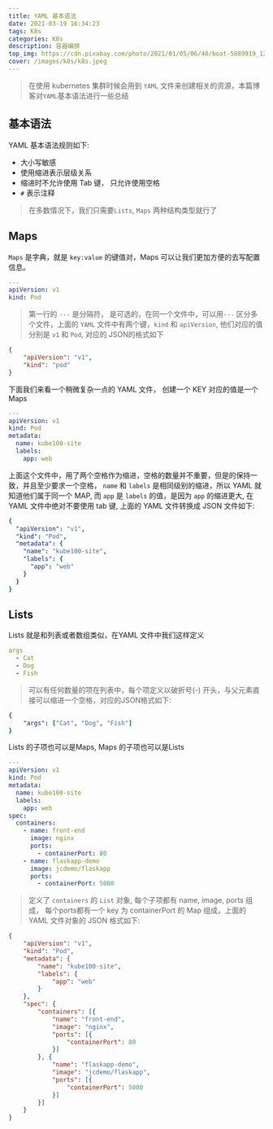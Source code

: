 ```yaml
---
title: YAML 基本语法
date: 2021-03-19 16:34:23
tags: K8s
categories: K8s
description: 容器编排
top_img: https://cdn.pixabay.com/photo/2021/01/05/06/40/boat-5889919_1280.png
cover: /images/k8s/k8s.jpeg
---
```

> 在使用 kubernetes 集群时候会用到 `YAML` 文件来创建相关的资源，本篇博客对`YAML`基本语法进行一些总结

## 基本语法

YAML 基本语法规则如下:

* 大小写敏感
* 使用缩进表示层级关系
* 缩进时不允许使用 Tab 键， 只允许使用空格
* `#` 表示注释

> 在多数情况下，我们只需要`Lists`, `Maps` 两种结构类型就行了

## Maps

`Maps` 是字典，就是 `key:value` 的键值对，Maps 可以让我们更加方便的去写配置信息。

```yaml
---
apiVersion: v1
kind: Pod
```

> 第一行的 `---` 是分隔符， 是可选的，在同一个文件中，可以用`---` 区分多个文件，上面的 `YAML` 文件中有两个键，`kind` 和 `apiVersion`, 他们对应的值分别是 `v1` 和 `Pod`, 对应的 JSON的格式如下

```json
{
    "apiVersion": "v1",
    "kind": "pod"
}
```

下面我们来看一个稍微复杂一点的 YAML 文件， 创建一个 KEY 对应的值是一个 Maps

```yaml
---
apiVersion: v1
kind: Pod
metadata:
  name: kube100-site
  labels:
    app: web
```

上面这个文件中，用了两个空格作为缩进，空格的数量并不重要，但是的保持一致，并且至少要求一个空格， `name` 和 `labels` 是相同级别的缩进，所以 YAML 就知道他们属于同一个 MAP, 而 `app` 是 `labels` 的值，是因为 `app` 的缩进更大, 在 YAML 文件中绝对不要使用 tab 键, 上面的 YAML 文件转换成 JSON 文件如下:

```yaml
{
  "apiVersion": "v1",
  "kind": "Pod",
  "metadata": {
    "name": "kube100-site",
    "labels": {
      "app": "web"
    }
  }
}
```

## Lists

Lists 就是和列表或者数组类似，在YAML 文件中我们这样定义

```yaml
args
  - Cat
  - Dog
  - Fish
```

> 可以有任何数量的项在列表中，每个项定义以破折号(-) 开头，与父元素直接可以缩进一个空格，对应的JSON格式如下:

```yaml
{
    "args": ["Cat", "Dog", "Fish"]
}
```

Lists 的子项也可以是Maps, Maps 的子项也可以是Lists

```yaml
---
apiVersion: v1
kind: Pod
metadata:
  name: kube100-site
  labels:
    app: web
spec:
  containers:
    - name: front-end
      image: nginx
      ports:
        - containerPort: 80
    - name: flaskapp-demo
      image: jcdemo/flaskapp
      ports:
        - containerPort: 5000
```

> 定义了 `containers` 的 `List` 对象, 每个子项都有 name, image, ports 组成， 每个ports都有一个 key 为 containerPort 的 Map 组成，上面的 YAML 文件对象的 JSON 格式如下:

```json
{
    "apiVersion": "v1",
    "kind": "Pod",
    "metadata": {
        "name": "kube100-site",
        "labels": {
            "app": "web"
        }
    },
    "spec": {
        "containers": [{
            "name": "front-end",
            "image": "nginx",
            "ports": [{
                "containerPort": 80
            }]
        }, {
            "name": "flaskapp-demo",
            "image": "jcdemo/flaskapp",
            "ports": [{
                "containerPort": 5000
            }]
        }]
    }
}
```
